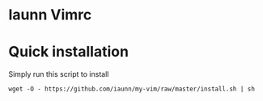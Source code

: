 # Iaunn Vimrc
Quick installation
==================
Simply run this script to install

    wget -O - https://github.com/iaunn/my-vim/raw/master/install.sh | sh


